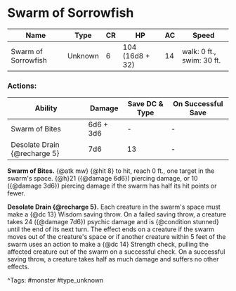 # Swarm of Sorrowfish

| Name | Type | CR | HP | AC | Speed |
|------|------|----|----|----|-------|
| Swarm of Sorrowfish | Unknown | 6 | 104 (16d8 + 32) | 14 | walk: 0 ft., swim: 30 ft. |

### Actions:

| Ability | Damage | Save DC & Type | On Successful Save |
|---------|--------|----------------|--------------------|
| Swarm of Bites | 6d6 + 3d6 | - | - |
| Desolate Drain {@recharge 5} | 7d6 | 13 | - |


**Swarm of Bites.** {@atk mw} {@hit 8} to hit, reach 0 ft., one target in the swarm's space. {@h}21 ({@damage 6d6}) piercing damage, or 10 ({@damage 3d6}) piercing damage if the swarm has half its hit points or fewer.

**Desolate Drain {@recharge 5}.** Each creature in the swarm's space must make a {@dc 13} Wisdom saving throw. On a failed saving throw, a creature takes 24 ({@damage 7d6}) psychic damage and is {@condition stunned} until the end of its next turn. The effect ends on a creature if the swarm moves out of the creature's space or if another creature within 5 feet of the swarm uses an action to make a {@dc 14} Strength check, pulling the affected creature out of the swarm on a successful check. On a successful saving throw, a creature takes half as much damage and suffers no other effects.

^Tags: #monster #type_unknown